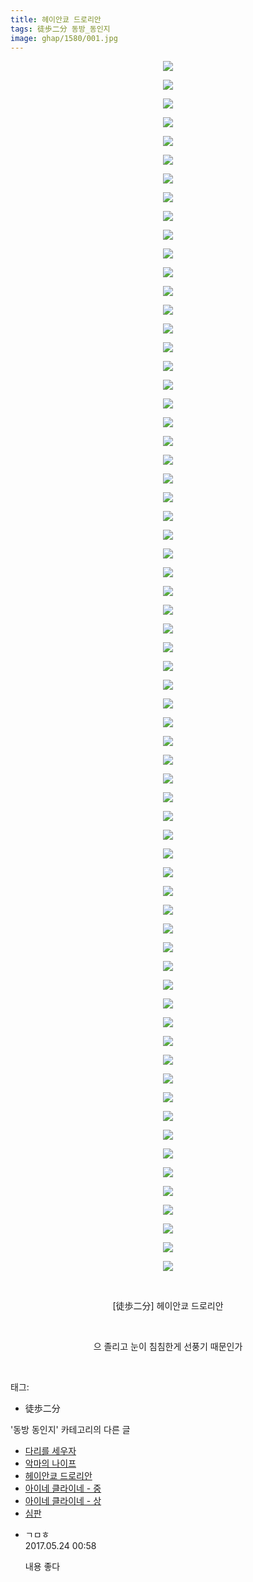 ```yaml
---
title: 헤이안쿄 드로리안
tags: 徒歩二分 동방_동인지
image: ghap/1580/001.jpg
---
```

<div class="article">
<p style="text-align: center; clear: none; float: none;"><img src="{{ site.nasurl }}/ghap/1580/001.jpg"/></p>
<p style="text-align: center; clear: none; float: none;"><img src="{{ site.nasurl }}/ghap/1580/002.jpg"/></p>
<p style="text-align: center; clear: none; float: none;"><img src="{{ site.nasurl }}/ghap/1580/003.jpg"/></p>
<p style="text-align: center; clear: none; float: none;"><img src="{{ site.nasurl }}/ghap/1580/004.jpg"/></p>
<p style="text-align: center; clear: none; float: none;"><img src="{{ site.nasurl }}/ghap/1580/005.jpg"/></p>
<p style="text-align: center; clear: none; float: none;"><img src="{{ site.nasurl }}/ghap/1580/006.jpg"/></p>
<p style="text-align: center; clear: none; float: none;"><img src="{{ site.nasurl }}/ghap/1580/007.jpg"/></p>
<p style="text-align: center; clear: none; float: none;"><img src="{{ site.nasurl }}/ghap/1580/008.jpg"/></p>
<p style="text-align: center; clear: none; float: none;"><img src="{{ site.nasurl }}/ghap/1580/009.jpg"/></p>
<p style="text-align: center; clear: none; float: none;"><img src="{{ site.nasurl }}/ghap/1580/010.jpg"/></p>
<p style="text-align: center; clear: none; float: none;"><img src="{{ site.nasurl }}/ghap/1580/011.jpg"/></p>
<p style="text-align: center; clear: none; float: none;"><img src="{{ site.nasurl }}/ghap/1580/012.jpg"/></p>
<p style="text-align: center; clear: none; float: none;"><img src="{{ site.nasurl }}/ghap/1580/013.jpg"/></p>
<p style="text-align: center; clear: none; float: none;"><img src="{{ site.nasurl }}/ghap/1580/014.jpg"/></p>
<p style="text-align: center; clear: none; float: none;"><img src="{{ site.nasurl }}/ghap/1580/015.jpg"/></p>
<p style="text-align: center; clear: none; float: none;"><img src="{{ site.nasurl }}/ghap/1580/016.jpg"/></p>
<p style="text-align: center; clear: none; float: none;"><img src="{{ site.nasurl }}/ghap/1580/017.jpg"/></p>
<p style="text-align: center; clear: none; float: none;"><img src="{{ site.nasurl }}/ghap/1580/018.jpg"/></p>
<p style="text-align: center; clear: none; float: none;"><img src="{{ site.nasurl }}/ghap/1580/019.jpg"/></p>
<p style="text-align: center; clear: none; float: none;"><img src="{{ site.nasurl }}/ghap/1580/020.jpg"/></p>
<p style="text-align: center; clear: none; float: none;"><img src="{{ site.nasurl }}/ghap/1580/021.jpg"/></p>
<p style="text-align: center; clear: none; float: none;"><img src="{{ site.nasurl }}/ghap/1580/022.jpg"/></p>
<p style="text-align: center; clear: none; float: none;"><img src="{{ site.nasurl }}/ghap/1580/023.jpg"/></p>
<p style="text-align: center; clear: none; float: none;"><img src="{{ site.nasurl }}/ghap/1580/024.jpg"/></p>
<p style="text-align: center; clear: none; float: none;"><img src="{{ site.nasurl }}/ghap/1580/025.jpg"/></p>
<p style="text-align: center; clear: none; float: none;"><img src="{{ site.nasurl }}/ghap/1580/026.jpg"/></p>
<p style="text-align: center; clear: none; float: none;"><img src="{{ site.nasurl }}/ghap/1580/027.jpg"/></p>
<p style="text-align: center; clear: none; float: none;"><img src="{{ site.nasurl }}/ghap/1580/028.jpg"/></p>
<p style="text-align: center; clear: none; float: none;"><img src="{{ site.nasurl }}/ghap/1580/029.jpg"/></p>
<p style="text-align: center; clear: none; float: none;"><img src="{{ site.nasurl }}/ghap/1580/030.jpg"/></p>
<p style="text-align: center; clear: none; float: none;"><img src="{{ site.nasurl }}/ghap/1580/031.jpg"/></p>
<p style="text-align: center; clear: none; float: none;"><img src="{{ site.nasurl }}/ghap/1580/032.jpg"/></p>
<p style="text-align: center; clear: none; float: none;"><img src="{{ site.nasurl }}/ghap/1580/033.jpg"/></p>
<p style="text-align: center; clear: none; float: none;"><img src="{{ site.nasurl }}/ghap/1580/034.jpg"/></p>
<p style="text-align: center; clear: none; float: none;"><img src="{{ site.nasurl }}/ghap/1580/035.jpg"/></p>
<p style="text-align: center; clear: none; float: none;"><img src="{{ site.nasurl }}/ghap/1580/036.jpg"/></p>
<p style="text-align: center; clear: none; float: none;"><img src="{{ site.nasurl }}/ghap/1580/037.jpg"/></p>
<p style="text-align: center; clear: none; float: none;"><img src="{{ site.nasurl }}/ghap/1580/038.jpg"/></p>
<p style="text-align: center; clear: none; float: none;"><img src="{{ site.nasurl }}/ghap/1580/039.jpg"/></p>
<p style="text-align: center; clear: none; float: none;"><img src="{{ site.nasurl }}/ghap/1580/040.jpg"/></p>
<p style="text-align: center; clear: none; float: none;"><img src="{{ site.nasurl }}/ghap/1580/041.jpg"/></p>
<p style="text-align: center; clear: none; float: none;"><img src="{{ site.nasurl }}/ghap/1580/042.jpg"/></p>
<p style="text-align: center; clear: none; float: none;"><img src="{{ site.nasurl }}/ghap/1580/043.jpg"/></p>
<p style="text-align: center; clear: none; float: none;"><img src="{{ site.nasurl }}/ghap/1580/044.jpg"/></p>
<p style="text-align: center; clear: none; float: none;"><img src="{{ site.nasurl }}/ghap/1580/045.jpg"/></p>
<p style="text-align: center; clear: none; float: none;"><img src="{{ site.nasurl }}/ghap/1580/046.jpg"/></p>
<p style="text-align: center; clear: none; float: none;"><img src="{{ site.nasurl }}/ghap/1580/047.jpg"/></p>
<p style="text-align: center; clear: none; float: none;"><img src="{{ site.nasurl }}/ghap/1580/048.jpg"/></p>
<p style="text-align: center; clear: none; float: none;"><img src="{{ site.nasurl }}/ghap/1580/049.jpg"/></p>
<p style="text-align: center; clear: none; float: none;"><img src="{{ site.nasurl }}/ghap/1580/050.jpg"/></p>
<p style="text-align: center; clear: none; float: none;"><img src="{{ site.nasurl }}/ghap/1580/051.jpg"/></p>
<p style="text-align: center; clear: none; float: none;"><img src="{{ site.nasurl }}/ghap/1580/052.jpg"/></p>
<p style="text-align: center; clear: none; float: none;"><img src="{{ site.nasurl }}/ghap/1580/053.jpg"/></p>
<p style="text-align: center; clear: none; float: none;"><img src="{{ site.nasurl }}/ghap/1580/054.jpg"/></p>
<p style="text-align: center; clear: none; float: none;"><img src="{{ site.nasurl }}/ghap/1580/055.jpg"/></p>
<p style="text-align: center; clear: none; float: none;"><img src="{{ site.nasurl }}/ghap/1580/056.jpg"/></p>
<p style="text-align: center; clear: none; float: none;"><img src="{{ site.nasurl }}/ghap/1580/057.jpg"/></p>
<p style="text-align: center; clear: none; float: none;"><img src="{{ site.nasurl }}/ghap/1580/058.jpg"/></p>
<p style="text-align: center; clear: none; float: none;"><img src="{{ site.nasurl }}/ghap/1580/059.jpg"/></p>
<p style="text-align: center; clear: none; float: none;"><img src="{{ site.nasurl }}/ghap/1580/060.jpg"/></p>
<p style="text-align: center; clear: none; float: none;"><img src="{{ site.nasurl }}/ghap/1580/061.jpg"/></p>
<p style="text-align: center; clear: none; float: none;"><img src="{{ site.nasurl }}/ghap/1580/062.jpg"/></p>
<p style="text-align: center; clear: none; float: none;"><img src="{{ site.nasurl }}/ghap/1580/063.jpg"/></p>
<p style="text-align: center; clear: none; float: none;"><img src="{{ site.nasurl }}/ghap/1580/064.jpg"/></p>
<p style="text-align: center; clear: none; float: none;"><img src="{{ site.nasurl }}/ghap/1580/065.jpg"/></p>
<p style="text-align: center; clear: none; float: none;"><br/></p>
<p style="text-align: center; clear: none; float: none;">[徒歩二分] 헤이안쿄 드로리안<br/></p>
<p style="text-align: center; clear: none; float: none;"><br/></p>
<p style="text-align: center; clear: none; float: none;">으 졸리고 눈이 침침한게 선풍기 때문인가</p>
<p><br/></p>
</div><div class="tagTrail">
<p>태그: </p>
<ul>
<li>徒歩二分</li>
</ul>
</div><div class="another">
<p>'동방 동인지' 카테고리의 다른 글</p>
<ul>
<li><a href="/2016-08-15-ghap_1582">다리를 세우자</a></li>
<li><a href="/2016-08-15-ghap_1581">악마의 나이프</a></li>
<li><a href="/2016-08-15-ghap_1580">헤이안쿄 드로리안</a></li>
<li><a href="/2016-08-15-ghap_1579">아이네 클라이네 - 중</a></li>
<li><a href="/2016-08-15-ghap_1578">아이네 클라이네 - 상</a></li>
<li><a href="/2016-08-15-ghap_1577">심판</a></li>
</ul>
</div><div class="cb_module cb_fluid">
<div class="cb_wrt cb_profile">
<div class="comment">
<ul>
<li class="cb_thumb_off" id="comment14996525">
<div class="cb_comment_area">
<div class="cb_info_area">
<div class="cb_section">
<span class="cb_nick_name">ㄱㅁㅎ</span>
</div>
<div class="cb_section">
<span class="cb_date">2017.05.24 00:58 </span>
</div>
</div>
<div class="cb_dsc_comment">
<p class="cb_dsc">
											내용 좋다
										</p>
</div>
</div></li>
</ul>
</div>
</div><!-- commentList close -->
</div>